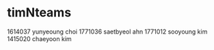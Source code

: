 # timNteams

1614037 yunyeoung choi
1771036 saetbyeol ahn
1771012 sooyoung kim
1415020 chaeyoon kim
